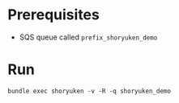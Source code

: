 # Prerequisites
* SQS queue called `prefix_shoryuken_demo`

# Run
`bundle exec shoryuken -v -R -q shoryuken_demo`
